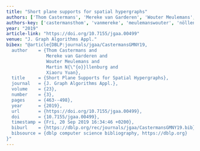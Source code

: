```yaml
---
title: "Short plane supports for spatial hypergraphs"
authors: ['Thom Castermans', 'Mereke van Garderen', 'Wouter Meulemans', 'Martin Nöllenburg', 'Xiaoru Yuan']
authors-key: ['castermansthom', 'vanmereke', 'meulemanswouter', 'nöllenburgmartin', 'yuanxiaoru']
year: "2019"
article-link: "https://doi.org/10.7155/jgaa.00499"
venue: "J. Graph Algorithms Appl."
bibex: "@article{DBLP:journals/jgaa/CastermansGMNY19,
  author    = {Thom Castermans and
               Mereke van Garderen and
               Wouter Meulemans and
               Martin N{\"{o}}llenburg and
               Xiaoru Yuan},
  title     = {Short Plane Supports for Spatial Hypergraphs},
  journal   = {J. Graph Algorithms Appl.},
  volume    = {23},
  number    = {3},
  pages     = {463--498},
  year      = {2019},
  url       = {https://doi.org/10.7155/jgaa.00499},
  doi       = {10.7155/jgaa.00499},
  timestamp = {Fri, 20 Sep 2019 16:34:46 +0200},
  biburl    = {https://dblp.org/rec/journals/jgaa/CastermansGMNY19.bib},
  bibsource = {dblp computer science bibliography, https://dblp.org}
}"
---
```

